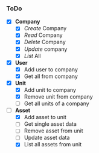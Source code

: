 ### ToDo

- [x] **Company**
  - [x] *Create* Company
  - [x] *Read* Company
  - [x] *Delete* Company
  - [x] *Update* company
  - [x] *List* All
- [x] **User**
  - [x] Add user to company
  - [x] Get all from company
- [x] **Unit**
  - [x] Add unit to company
  - [x] Remove unit from company
  - [ ] Get all units of a company
- [ ] **Asset**
  - [x] Add asset to unit
  - [ ] Get single asset data
  - [ ] Remove asset from unit
  - [ ] Update asset data
  - [x] List all assets from unit
